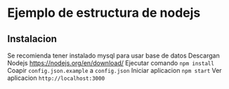 # Ejemplo de estructura de nodejs

## Instalacion
Se recomienda tener instalado mysql para usar base de datos
Descargan Nodejs https://nodejs.org/en/download/
Ejecutar comando `npm install`
Coapir `config.json.example` a `config.json`
Iniciar aplicacion `npm start`
Ver aplicacion `http://localhost:3000`
